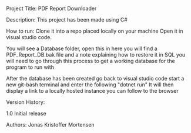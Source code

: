 Project Title: PDF Report Downloader

Description: This project has been made using C#

How to run:
  Clone it into a repo placed locally on your machine
  Open it in visual studio code.

  You will see a Database folder, open this
  in here you will find a PDF_Report_DB.bak file and a note explaining
  how to restore it in SQL you will need to go through this process 
  to get a working database for the program to run with

  After the database has been created go back to visual studio code 
  start a new git-bash terminal and enter the following "dotnet run"
  It will then display a link to a locally hosted instance you can follow to the browser

Version History:

1.0
  Initial release
  
Authors:
  Jonas Kristoffer Mortensen
